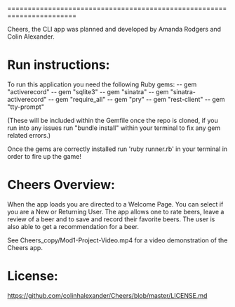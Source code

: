 =======================================================================

Cheers, the CLI app was planned and developed by Amanda Rodgers and Colin Alexander.

# Run instructions: 

To run this application you need the following Ruby gems: -- gem "activerecord" -- gem "sqlite3" -- gem "sinatra" -- gem "sinatra-activerecord" -- gem "require_all" -- gem "pry" -- gem "rest-client" -- gem "tty-prompt" 

(These will be included within the Gemfile once the repo is cloned, if you run into any issues run "bundle install" within your terminal to fix any gem related errors.)

Once the gems are correctly installed run 'ruby runner.rb' in your terminal in order to fire up the game!

# Cheers Overview: 

When the app loads you are directed to a Welcome Page. You can select if you are a New or Returning User. The app allows one to rate beers, leave a review of a beer and to save and record their favorite beers. The user is also able to get a recommendation for a beer. 

See Cheers_copy/Mod1-Project-Video.mp4 for a video demonstration of the Cheers app.

# License:

https://github.com/colinhalexander/Cheers/blob/master/LICENSE.md
